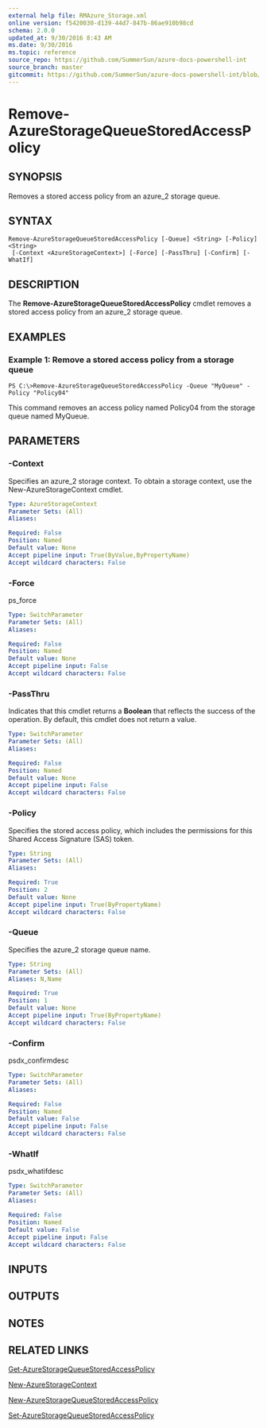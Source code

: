 ```yaml
---
external help file: RMAzure_Storage.xml
online version: f5420030-d139-44d7-847b-86ae910b98cd
schema: 2.0.0
updated_at: 9/30/2016 8:43 AM
ms.date: 9/30/2016
ms.topic: reference
source_repo: https://github.com/SummerSun/azure-docs-powershell-int
source_branch: master
gitcommit: https://github.com/SummerSun/azure-docs-powershell-int/blob/d8e0dffd31e2c18c8974bff2988471f35271ce83/azureps-cmdlets-docs/Storage/v1.0/Remove-AzureStorageQueueStoredAccessPolicy.md
---
```


# Remove-AzureStorageQueueStoredAccessPolicy
## SYNOPSIS
Removes a stored access policy from an azure_2 storage queue.

## SYNTAX

```
Remove-AzureStorageQueueStoredAccessPolicy [-Queue] <String> [-Policy] <String>
 [-Context <AzureStorageContext>] [-Force] [-PassThru] [-Confirm] [-WhatIf]
```

## DESCRIPTION
The **Remove-AzureStorageQueueStoredAccessPolicy** cmdlet removes a stored access policy from an azure_2 storage queue.

## EXAMPLES

### Example 1: Remove a stored access policy from a storage queue
```
PS C:\>Remove-AzureStorageQueueStoredAccessPolicy -Queue "MyQueue" -Policy "Policy04"
```

This command removes an access policy named Policy04 from the storage queue named MyQueue.

## PARAMETERS

### -Context
Specifies an azure_2 storage context.
To obtain a storage context, use the New-AzureStorageContext cmdlet.

```yaml
Type: AzureStorageContext
Parameter Sets: (All)
Aliases: 

Required: False
Position: Named
Default value: None
Accept pipeline input: True(ByValue,ByPropertyName)
Accept wildcard characters: False
```

### -Force
ps_force

```yaml
Type: SwitchParameter
Parameter Sets: (All)
Aliases: 

Required: False
Position: Named
Default value: None
Accept pipeline input: False
Accept wildcard characters: False
```

### -PassThru
Indicates that this cmdlet returns a **Boolean** that reflects the success of the operation.
By default, this cmdlet does not return a value.

```yaml
Type: SwitchParameter
Parameter Sets: (All)
Aliases: 

Required: False
Position: Named
Default value: None
Accept pipeline input: False
Accept wildcard characters: False
```

### -Policy
Specifies the stored access policy, which includes the permissions for this Shared Access Signature (SAS) token.

```yaml
Type: String
Parameter Sets: (All)
Aliases: 

Required: True
Position: 2
Default value: None
Accept pipeline input: True(ByPropertyName)
Accept wildcard characters: False
```

### -Queue
Specifies the azure_2 storage queue name.

```yaml
Type: String
Parameter Sets: (All)
Aliases: N,Name

Required: True
Position: 1
Default value: None
Accept pipeline input: True(ByPropertyName)
Accept wildcard characters: False
```

### -Confirm
psdx_confirmdesc

```yaml
Type: SwitchParameter
Parameter Sets: (All)
Aliases: 

Required: False
Position: Named
Default value: False
Accept pipeline input: False
Accept wildcard characters: False
```

### -WhatIf
psdx_whatifdesc

```yaml
Type: SwitchParameter
Parameter Sets: (All)
Aliases: 

Required: False
Position: Named
Default value: False
Accept pipeline input: False
Accept wildcard characters: False
```

## INPUTS

## OUTPUTS

## NOTES

## RELATED LINKS

[Get-AzureStorageQueueStoredAccessPolicy](f5420030-d139-44d7-847b-86ae910b98cd)

[New-AzureStorageContext](671aeec8-b7f9-49c5-866f-da84f189ab5b)

[New-AzureStorageQueueStoredAccessPolicy](64a4e0c7-905e-406b-afb7-1723afcee9e8)

[Set-AzureStorageQueueStoredAccessPolicy](02396020-02c8-4736-a00e-8d7112e27286)

